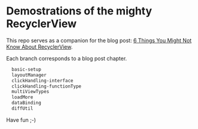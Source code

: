 # Demostrations of the mighty RecyclerView

This repo serves as a companion for the blog post: [6 Things You Might Not Know About RecyclerView](https://dev.to/bigaru/6-things-you-might-not-know-about-recyclerview-3500).

Each branch corresponds to a blog post chapter.
```bash 
  basic-setup
  layoutManager
  clickHandling-interface
  clickHandling-functionType
  multiViewTypes
  loadMore
  dataBinding
  diffUtil
```

Have fun ;-)
